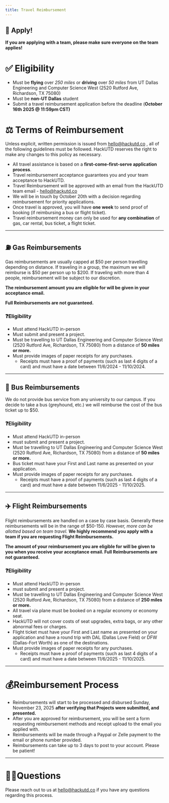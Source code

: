 ```yaml
---
title: Travel Reimbursement
---
```


## 📃 Apply!

**If you are applying with a team, please make sure everyone on the team applies!**

# ✅ Eligibility

- Must be **flying** over *250 miles* or **driving** over *50 miles* from UT Dallas Engineering and Computer Science West (2520 Rutford Ave, Richardson, TX 75080)
- Must be **non-UT Dallas** student
- Submit a travel reimbursement application before the deadline (**October 16th 2025 @ 11:59pm CST)**

# ⚖️ Terms of Reimbursement

Unless explicit, written permission is issued from [hello@hackutd.co](mailto:hello@hackutd.co) , all of the following guidelines must be followed. HackUTD reserves the right to make any changes to this policy as necessary.

- All travel assistance is based on a **first-come-first-serve application process**.
- Travel reimbursement acceptance guarantees you and your team acceptance to HackUTD.
- Travel Reimbursement will be approved with an email from the HackUTD team email - hello@hackutd.co
- We will be in touch by October 20th with a decision regarding reimbursement for priority applications.
- Once travel is approved, you will have **one week** to send proof of booking (if reimbursing a bus or flight ticket).
- Travel reimbursement money can only be used for **any combination** of gas, car rental, bus ticket, a flight ticket.

---

## ⛽ Gas Reimbursements

Gas reimbursements are usually capped at $50 per person travelling depending on distance.  If traveling in a group, the maximum we will reimburse is $50 per person up to $200. If traveling with more than 4 people, reimbursement will be subject to our discretion. 

**The reimbursement amount you are eligible for will be given in your acceptance email.** 

**Full Reimbursements are not guaranteed.**

### ❓Eligibility

- Must attend HackUTD in-person
- Must submit and present a project.
- Must be travelling to UT Dallas Engineering and Computer Science West (2520 Rutford Ave, Richardson, TX 75080) from a distance of **50 miles or more.**
- Must provide images of paper receipts for any purchases.
    - Receipts must have a proof of payments (such as last 4 digits of a card) and must have a date between 11/6/2024 - 11/10/2024.

---
## 🚌 Bus Reimbursements

We do not provide bus service from any university to our campus. If you decide to take a bus (greyhound, etc.) we will reimburse the cost of the bus ticket up to $50.

### ❓Eligibility

- Must attend HackUTD in-person
- must submit and present a project.
- Must be travelling to UT Dallas Engineering and Computer Science West (2520 Rutford Ave, Richardson, TX 75080) from a distance of **50 miles or more.**
- Bus ticket must have your First and Last name as presented on your application.
- Must provide images of paper receipts for any purchases.
    - Receipts must have a proof of payments (such as last 4 digits of a card) and must have a date between 11/6/2025 - 11/10/2025.

---
## ✈️ Flight Reimbursements

Flight reimbursements are handled on a case by case basis. Generally these reimbursements will be in the range of $50-150. *However, more can be allotted based on team travel.* **We highly recommend you apply with a team if you are requesting Flight Reimbursements.**

**The amount of your reimbursement you are eligible for will be given to you when you receive your acceptance email. Full Reimbursements are not guaranteed.**

### ❓Eligibility

- Must attend HackUTD in-person
- must submit and present a project.
- Must be travelling to UT Dallas Engineering and Computer Science West (2520 Rutford Ave, Richardson, TX 75080) from a distance of **250 miles or more.**
- All travel via plane must be booked on a regular economy or economy seat.
- HackUTD will not cover costs of seat upgrades, extra bags, or any other abnormal fees or charges.
- Flight ticket must have your First and Last name as presented on your application and have a round trip with DAL (Dallas Love Field) or DFW (Dallas-Fort Worth) as one of the destinations.
- Must provide images of paper receipts for any purchases.
    - Receipts must have a proof of payments (such as last 4 digits of a card) and must have a date between 11/6/2025 - 11/10/2025.

---

# 💰Reimbursement Process

- Reimbursements will start to be processed and disbursed Sunday, November 23, 2025 **after verifying that Projects were submitted, and presented.**
- After you are approved for reimbursement, you will be sent a form requesting reimbursement methods and receipt upload to the email you applied with.
- Reimbursements will be made through a Paypal or Zelle payment to the email or phone number provided.
- Reimbursements can take up to 3 days to post to your account. Please be patient!

---

# 🙋‍♂️Questions

Please reach out to us at [hello@hackutd.co](mailto:hello@hackutd.co) if you have any questions regarding this process.